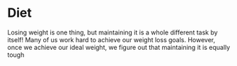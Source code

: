 # Diet
Losing weight is one thing, but maintaining it is a whole different task by itself! Many of us work hard to achieve our weight loss goals. However, once we achieve our ideal weight, we figure out that maintaining it is equally tough
